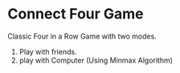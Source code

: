 # Connect Four Game
Classic Four in a Row Game with two modes. 
<ol>
<li>Play with friends.</li>
<li> play with Computer (Using Minmax Algorithm)</li>
</ol>
